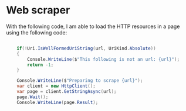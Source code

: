 # Web scraper 

With the following code, I am able to load the HTTP resources in a page using the following code: 

```csharp

    if(!Uri.IsWellFormedUriString(url, UriKind.Absolute))
    {
        Console.WriteLine($"This following is not an url: {url}");
    	return -1;
    }

    Console.WriteLine($"Preparing to scrape {url}");
    var client = new HttpClient();
    var page = client.GetStringAsync(url);
    page.Wait();
    Console.WriteLine(page.Result);
```
